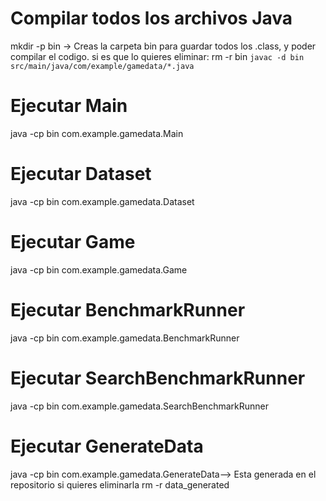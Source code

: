# Compilar todos los archivos Java
mkdir -p bin -> Creas la carpeta bin para guardar todos los .class, y poder compilar el codigo.
si es que lo quieres eliminar:
rm -r bin
``
javac -d bin src/main/java/com/example/gamedata/*.java
``
# Ejecutar Main
java -cp bin com.example.gamedata.Main

# Ejecutar Dataset
java -cp bin com.example.gamedata.Dataset

# Ejecutar Game
java -cp bin com.example.gamedata.Game

# Ejecutar BenchmarkRunner
java -cp bin com.example.gamedata.BenchmarkRunner

# Ejecutar SearchBenchmarkRunner
java -cp bin com.example.gamedata.SearchBenchmarkRunner

# Ejecutar GenerateData
java -cp bin com.example.gamedata.GenerateData-->
Esta generada en el repositorio si quieres eliminarla
rm -r data_generated

